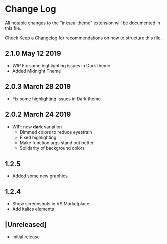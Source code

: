 # Change Log
All notable changes to the "inksea-theme" extension will be documented in this file.

Check [Keep a Changelog](http://keepachangelog.com/) for recommendations on how to structure this file.

## 2.1.0 May 12 2019
- _WIP_ Fix some highlighting issues in Dark theme
- Added Midnight Theme

## 2.0.3 March 28 2019
- Fix some highlighting issues in Dark theme

## 2.0.2 March 24 2019
- WIP: new **dark** variation
  - Dimmed colors to reduce eyestrain
  - Fixed highlighting
  - Make function args stand out better
  - Solidarity of background colors

## 1.2.5
- Added some new graphics

## 1.2.4
- Show screenshots in VS Marketplace
- Add italics elements

## [Unreleased]
- Initial release
